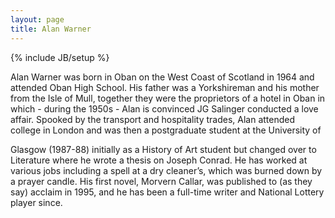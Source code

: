 ```yaml
---
layout: page
title: Alan Warner 
---
```

{% include JB/setup %}

<div class="home__portrait img" role="img" aria-label="Alan Warner Photograph"></div>

<p class="fifty-col"><span class="text-bold">Alan Warner was born in Oban on the West Coast of Scotland in 1964 and attended Oban High School.</span> His father was a Yorkshireman and his mother from the Isle of Mull, together they were the proprietors of a hotel in Oban in which - during the 1950s - Alan is convinced JG Salinger conducted a love affair. Spooked by the transport and hospitality trades, Alan attended college in London and was then a postgraduate student at the University of</p>
<p class="fifty-col">Glasgow (1987-88) initially as a History of Art student but changed over to Literature where he wrote a thesis on Joseph Conrad. He has worked at various jobs including a spell at a dry cleaner’s, which was burned down by a prayer candle. His first novel, Morvern Callar, was published to (as they say) acclaim in 1995, and he has been a full-time writer and National Lottery player since.</p>
